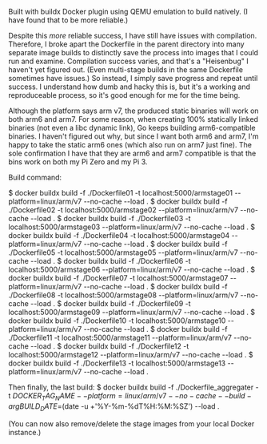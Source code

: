 Built with buildx Docker plugin using QEMU emulation to build natively. (I have found that to be more reliable.)

Despite this _more_ reliable success, I have still have issues with compilation. Therefore, I broke apart the Dockerfile in the parent directory into many separate image builds to distinctly save the process into images that I could run and examine. Compilation success varies, and that's a "Heisenbug" I haven't yet figured out. (Even multi-stage builds in the same Dockerfile sometimes have issues.) So instead, I simply save progress and repeat until success. I understand how dumb and hacky this is, but it's a working and reproduceable process, so it's good enough for me for the time being.

Although the platform says arm v7, the produced static binaries will work on both arm6 and arm7. For some reason, when creating 100% statically linked binaries (not even a libc dynamic link), Go keeps building arm6-compatible binaries. I haven't figured out why, but since I want both arm6 and arm7, I'm happy to take the static arm6 ones (which also run on arm7 just fine). The sole confirmation I have that they are arm6 and arm7 compatible is that the bins work on both my Pi Zero and my Pi 3.

Build command:

$ docker buildx build -f ./Dockerfile01 -t localhost:5000/armstage01 --platform=linux/arm/v7 --no-cache --load .
$ docker buildx build -f ./Dockerfile02 -t localhost:5000/armstage02 --platform=linux/arm/v7 --no-cache --load .
$ docker buildx build -f ./Dockerfile03 -t localhost:5000/armstage03 --platform=linux/arm/v7 --no-cache --load .
$ docker buildx build -f ./Dockerfile04 -t localhost:5000/armstage04 --platform=linux/arm/v7 --no-cache --load .
$ docker buildx build -f ./Dockerfile05 -t localhost:5000/armstage05 --platform=linux/arm/v7 --no-cache --load .
$ docker buildx build -f ./Dockerfile06 -t localhost:5000/armstage06 --platform=linux/arm/v7 --no-cache --load .
$ docker buildx build -f ./Dockerfile07 -t localhost:5000/armstage07 --platform=linux/arm/v7 --no-cache --load .
$ docker buildx build -f ./Dockerfile08 -t localhost:5000/armstage08 --platform=linux/arm/v7 --no-cache --load .
$ docker buildx build -f ./Dockerfile09 -t localhost:5000/armstage09 --platform=linux/arm/v7 --no-cache --load .
$ docker buildx build -f ./Dockerfile10 -t localhost:5000/armstage10 --platform=linux/arm/v7 --no-cache --load .
$ docker buildx build -f ./Dockerfile11 -t localhost:5000/armstage11 --platform=linux/arm/v7 --no-cache --load .
$ docker buildx build -f ./Dockerfile12 -t localhost:5000/armstage12 --platform=linux/arm/v7 --no-cache --load .
$ docker buildx build -f ./Dockerfile13 -t localhost:5000/armstage13 --platform=linux/arm/v7 --no-cache --load .


Then finally, the last build:
$ docker buildx build -f ./Dockerfile_aggregater -t ${DOCKER_TAG_NAME} --platform=linux/arm/v7 --no-cache --build-arg BUILD_DATE=$(date -u +'%Y-%m-%dT%H:%M:%SZ') --load .

(You can now also remove/delete the stage images from your local Docker instance.)

